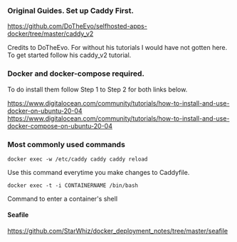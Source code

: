 ### Original Guides. Set up Caddy First.
https://github.com/DoTheEvo/selfhosted-apps-docker/tree/master/caddy_v2

Credits to DoTheEvo. For without his tutorials I would have not gotten here. To get started follow his caddy_v2 tutorial.

### Docker and docker-compose required.
To do install them follow Step 1 to Step 2 for both links below.

https://www.digitalocean.com/community/tutorials/how-to-install-and-use-docker-on-ubuntu-20-04
https://www.digitalocean.com/community/tutorials/how-to-install-and-use-docker-compose-on-ubuntu-20-04

### Most commonly used commands
```
docker exec -w /etc/caddy caddy caddy reload
```
Use this command everytime you make changes to Caddyfile.

```
docker exec -t -i CONTAINERNAME /bin/bash
```
Command to enter a container's shell



#### Seafile

https://github.com/StarWhiz/docker_deployment_notes/tree/master/seafile
